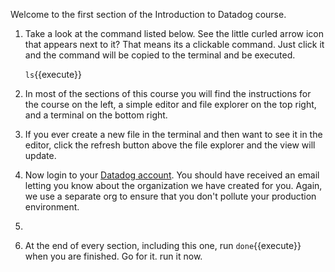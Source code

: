Welcome to the first section of the Introduction to Datadog course. 

1.  Take a look at the command listed below. See the little curled arrow icon that appears next to it? That means its a clickable command. Just click it and the command will be copied to the terminal and be executed.

    `ls`{{execute}}

2.  In most of the sections of this course you will find the instructions for the course on the left, a simple editor and file explorer on the top right, and a terminal on the bottom right.
3.  If you ever create a new file in the terminal and then want to see it in the editor, click the refresh button above the file explorer and the view will update.
4.  Now login to your <a href="https://app.datadoghq.com" target="_datadog">Datadog account</a>. You should have received an email letting you know about the organization we have created for you. Again, we use a separate org to ensure that you don't pollute your production environment.
5.  
6.  At the end of every section, including this one, run `done`{{execute}} when you are finished. Go for it. run it now.
